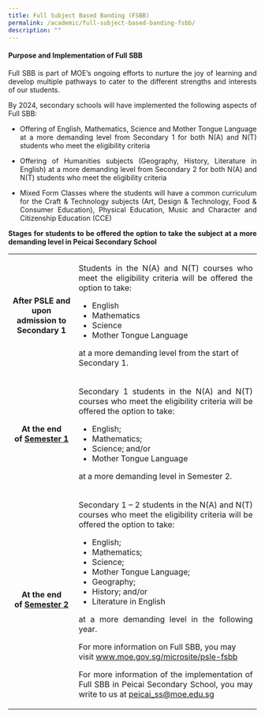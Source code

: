 ```yaml
---
title: Full Subject Based Banding (FSBB)
permalink: /academic/full-subject-based-banding-fsbb/
description: ""
---
```

<h4><strong>Purpose and Implementation of Full SBB</strong></h4>
<p><p align="justify">Full SBB is part of MOE&rsquo;s ongoing efforts to nurture the joy of learning and develop multiple pathways to cater to the different strengths and interests of our students.</p>
<p><p align="justify">By 2024, secondary schools will have implemented the following aspects of Full SBB:</p>
<ul>
<li><p align="justify">Offering of English, Mathematics, Science and Mother Tongue Language at a more demanding level from Secondary 1 for both N(A) and N(T) students who meet the eligibility criteria</li>
<li><p align="justify">Offering of Humanities subjects (Geography, History, Literature in English) at a more demanding level from Secondary 2 for both N(A) and N(T) students who meet the eligibility criteria</li>
<li><p align="justify">Mixed Form Classes where the students will have a common curriculum for the Craft &amp; Technology subjects (Art, Design &amp; Technology, Food &amp; Consumer Education), Physical Education, Music and Character and Citizenship Education (CCE)</li>
</ul>
<p><strong><p align="justify">Stages for students to be offered the option to take the subject at a more demanding level in Peicai Secondary School</strong></p>
<table>
<tbody>
<tr>
<td width="180">
<p style="text-align: center;"><strong>After PSLE and upon admission to Secondary 1</strong></p>
</td>
<td width="522">
<p><p align="justify">Students in the N(A) and N(T) courses who meet the eligibility criteria will be offered the option to take:</p>
<ul>
	<li>English</li>
	<li>Mathematics</li>
	<li>Science</li>
	<li>Mother Tongue Language</li>
</ul>
	<p>at a more demanding level from the start of Secondary 1.</p>
</td>
</tr>
<tr>
<td width="180">
<p style="text-align: center;"><strong>At the end of&nbsp;<u>Semester 1</u></strong></p>
</td>
<td width="522">
<p><p align="justify">Secondary 1 students in the N(A) and N(T) courses who meet the eligibility criteria will be offered the option to take:</p>
<ul>
	<li>English;</li>
	<li>Mathematics;</li>
	<li>Science; and/or</li>
	<li>Mother Tongue Language</li>
</ul>
	<p>at a more demanding level in Semester 2.</p>
</td>
</tr>
<tr>
<td width="180">
	<p style="text-align: center;"><strong>At the end of&nbsp;<u>Semester 2</u></strong>
<td width="522">
<p><p align="justify">Secondary 1 &ndash; 2 students in the N(A) and N(T) courses who meet the eligibility criteria will be offered the option to take:</p>
<ul>
	<li>English;</li>
<li>Mathematics;</li>
<li>Science;</li>
<li>Mother Tongue Language;</font></li>
<li>Geography;</li>
<li>History; and/or</li>
<li>Literature in English</li>
</ul>
	<p><p align="justify">at a more demanding level in the following year.</p>

<p>For more information on Full SBB, you may visit&nbsp;<a href="http://www.moe.gov.sg/microsite/psle-fsbb">www.moe.gov.sg/microsite/psle-fsbb</a></p>
<p><p align="justify">For more information of the implementation of Full SBB in Peicai Secondary School, you may write to us at&nbsp;<a href="mailto:peicai_ss@moe.edu.sg">peicai_ss@moe.edu.sg